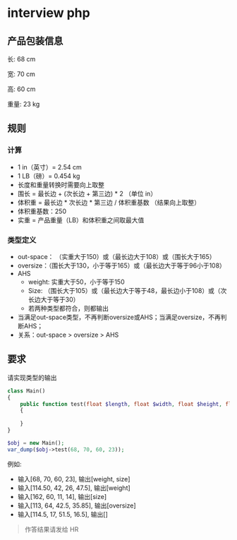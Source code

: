 # interview php

## 产品包装信息
长: 68 cm

宽: 70 cm

高: 60 cm

重量: 23 kg

## 规则
### 计算
- 1 in（英寸）= 2.54 cm
- 1 LB（磅）= 0.454 kg
- 长度和重量转换时需要向上取整
- 围长 = 最长边 + (次长边 + 第三边) * 2 （单位 in）
- 体积重 = 最长边 * 次长边 * 第三边 / 体积重基数 （结果向上取整）
- 体积重基数：250
- 实重 = 产品重量（LB）和体积重之间取最大值

### 类型定义
- out-space： （实重大于150）或（最长边大于108）或（围长大于165）
- oversize：（围长大于130，小于等于165）或（最长边大于等于96小于108）
- AHS
  - weight: 实重大于50，小于等于150
  - Size: （围长大于105）或（最长边大于等于48，最长边小于108）或（次长边大于等于30）
  - 若两种类型都符合，则都输出
- 当满足out-space类型，不再判断oversize或AHS；当满足oversize，不再判断AHS；
- 关系：out-space > oversize > AHS

## 要求
请实现类型的输出
```php
class Main()
{
    public function test(float $length, float $width, float $height, float $weight): array
    {
        
    }
}

$obj = new Main();
var_dump($obj->test(68, 70, 60, 23));
```
例如:
- 输入[68, 70, 60, 23], 输出[weight, size]
- 输入[114.50, 42, 26, 47.5], 输出[weight]
- 输入[162, 60, 11, 14], 输出[size]
- 输入[113, 64, 42.5, 35.85], 输出[oversize]
- 输入[114.5, 17, 51.5, 16.5], 输出[]

> 作答结果请发给 HR 
